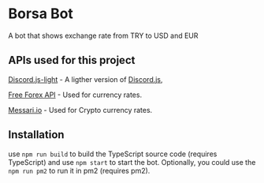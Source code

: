# Borsa Bot
A bot that shows exchange rate from TRY to USD and EUR

## APIs used for this project

[Discord.js-light](https://www.npmjs.com/package/discord.js-light) - A ligther version of [Discord.js](https://discord.js.org/#/),

[Free Forex API](https://www.freeforexapi.com/) - Used for currency rates.

[Messari.io](https://messari.io/api) - Used for Crypto currency rates.

## Installation
use `npm run build` to build the TypeScript source code (requires TypeScript) and use `npm start` to start the bot.
Optionally, you could use the `npm run pm2` to run it in pm2 (requires pm2).